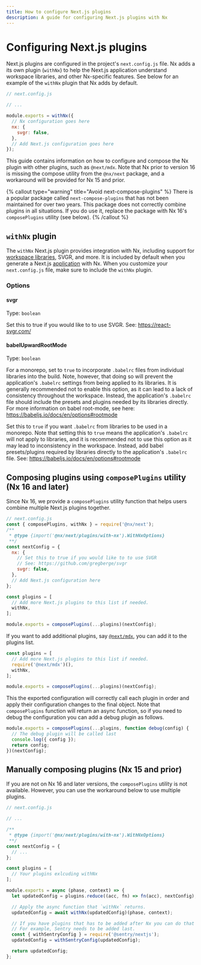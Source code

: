 ```yaml
---
title: How to configure Next.js plugins
description: A guide for configuring Next.js plugins with Nx
---
```


# Configuring Next.js plugins

Next.js plugins are configured in the project's `next.config.js` file. Nx adds a its own plugin (`withNx`) to help the Next.js application
understand workspace libraries, and other Nx-specific features. See below for an example of the `withNx` plugin that Nx adds by default.

```js
// next.config.js

// ...

module.exports = withNx({
  // Nx configuration goes here
  nx: {
    svgr: false,
  },
  // Add Next.js configuration goes here
});
```

This guide contains information on how to configure and compose the Nx plugin with other plugins, such as `@next/mdx`. Note that Nx prior to version 16 is missing the compose utility from the `@nx/next` package, and a workaround will be provided for Nx 15 and prior.

{% callout type="warning" title="Avoid next-compose-plugins" %}
There is a popular package called `next-compose-plugins` that has not been maintained for over two years. This package does not correctly combine plugins in all situations. If you do use it, replace the package with Nx 16's `composePlugins` utility (see below).
{% /callout %}

## `withNx` plugin

The `withNx` Next.js plugin provides integration with Nx, including support for [workspace libraries](/nx-api/next/generators/library), SVGR, and more. It is included by default when you generate a Next.js [application](/nx-api/next/generators/application) with Nx. When you customize your `next.config.js` file, make sure to include the `withNx` plugin.

### Options

#### svgr

Type: `boolean`

Set this to true if you would like to to use SVGR. See: https://react-svgr.com/

#### babelUpwardRootMode

Type: `boolean`

For a monorepo, set to `true` to incorporate `.babelrc` files from individual libraries into the build. Note, however, that doing so will prevent the application's `.babelrc` settings from being applied to its libraries. It is generally recommended not to enable this option, as it can lead to a lack of consistency throughout the workspace. Instead, the application's `.babelrc` file should include the presets and plugins needed by its libraries directly. For more information on babel root-mode, see here: https://babeljs.io/docs/en/options#rootmode

Set this to `true` if you want `.babelrc` from libraries to be used in a monorepo. Note that setting this to `true` means the application's `.babelrc` will not apply to libraries, and it is recommended not to use this option as it may lead to inconsistency in the workspace. Instead, add babel presets/plugins required by libraries directly to the application's `.babelrc` file. See: https://babeljs.io/docs/en/options#rootmode

## Composing plugins using `composePlugins` utility (Nx 16 and later)

Since Nx 16, we provide a `composePlugins` utility function that helps users combine multiple Next.js plugins together.

```js
// next.config.js
const { composePlugins, withNx } = require('@nx/next');
/**
 * @type {import('@nx/next/plugins/with-nx').WithNxOptions}
 **/
const nextConfig = {
  nx: {
    // Set this to true if you would like to to use SVGR
    // See: https://github.com/gregberge/svgr
    svgr: false,
  },
  // Add Next.js configuration here
};

const plugins = [
  // Add more Next.js plugins to this list if needed.
  withNx,
];

module.exports = composePlugins(...plugins)(nextConfig);
```

If you want to add additional plugins, say [`@next/mdx`](https://www.npmjs.com/package/@next/mdx), you can add it to the plugins list.

```js
const plugins = [
  // Add more Next.js plugins to this list if needed.
  require('@next/mdx')(),
  withNx,
];

module.exports = composePlugins(...plugins)(nextConfig);
```

This the exported configuration will correctly call each plugin in order and apply their configuration changes to the final object. Note that `composePlugins` function will return an async function, so if you need to debug the configuration you can add a debug plugin as follows.

```js
module.exports = composePlugins(...plugins, function debug(config) {
  // The debug plugin will be called last
  console.log({ config });
  return config;
})(nextConfig);
```

## Manually composing plugins (Nx 15 and prior)

If you are not on Nx 16 and later versions, the `composePlugins` utility is not available. However, you can use the workaround below to use multiple plugins.

```js
// next.config.js

// ...

/**
 * @type {import('@nx/next/plugins/with-nx').WithNxOptions}
 **/
const nextConfig = {
  // ...
};

const plugins = [
  // Your plugins exlcuding withNx
];

module.exports = async (phase, context) => {
  let updatedConfig = plugins.reduce((acc, fn) => fn(acc), nextConfig);

  // Apply the async function that `withNx` returns.
  updatedConfig = await withNx(updatedConfig)(phase, context);

  // If you have plugins that has to be added after Nx you can do that here.
  // For example, Sentry needs to be added last.
  const { withSentryConfig } = require('@sentry/nextjs');
  updatedConfig = withSentryConfig(updatedConfig);

  return updatedConfig;
};
```
